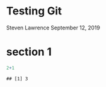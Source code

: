 Testing Git
================
Steven Lawrence
September 12, 2019

section 1
=========

``` r
2+1
```

    ## [1] 3
